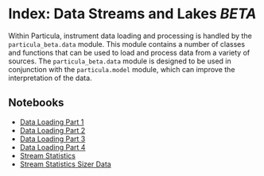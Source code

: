 # Index: Data Streams and Lakes *BETA*

Within Particula, instrument data loading and processing is handled by the
`particula_beta.data` module. This module contains a number of classes and
functions that can be used to load and process data from a variety of
sources. The `particula_beta.data` module is designed to be used in conjunction
with the `particula.model` module, which can improve the interpretation of
the data.

## Notebooks

- [Data Loading Part 1](notebooks/loading_data_part1.ipynb)
- [Data Loading Part 2](notebooks/loading_data_part2.ipynb)
- [Data Loading Part 3](notebooks/loading_data_part3.ipynb)
- [Data Loading Part 4](notebooks/loading_data_part4.ipynb)
- [Stream Statistics](notebooks/stream_stats_part1.ipynb)
- [Stream Statistics Sizer Data](notebook/sstream_stats_size_distribution_part2.ipynb)
